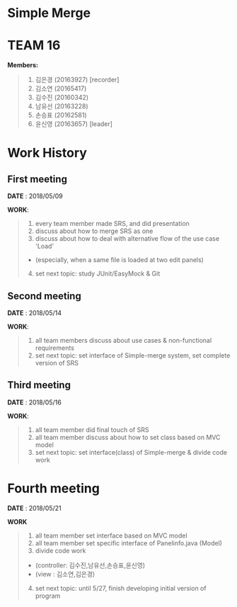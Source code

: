 ﻿# Simple Merge

TEAM 16
==========
**Members:**
>1. 김은경 (20163927) [recorder]
>2. 김소연 (20165417) 
>3. 김수진 (20160342) 
>4. 남유선 (20163228) 
>5. 손승표 (20162581) 
>6. 윤신영 (20163657) [leader]


Work History
============
First meeting
-------------
**DATE** : 2018/05/09

**WORK**:  
>1. every team member made SRS, and did presentation
>2. discuss about how to merge SRS as one
>3. discuss about how to deal with alternative flow of the use case 'Load'
>- (especially, when a same file is loaded at two edit panels)
>4. set next topic: study JUnit/EasyMock & Git


Second meeting
--------------
**DATE** : 2018/05/14

**WORK**:
>1. all team members discuss about use cases & non-functional requirements
>2. set next topic: set interface of Simple-merge system, set complete version of SRS


Third meeting
-------------
**DATE** : 2018/05/16

**WORK**:
>1. all team member did final touch of SRS
>2. all team member discuss about how to set class based on MVC model
>3. set next topic: set interface(class) of Simple-merge & divide code work


Fourth meeting
===============
**DATE** : 2018/05/21

**WORK**
>1. all team member set interface based on MVC model
>2. all team member set specific interface of Panelinfo.java (Model)
>3. divide code work
>- (controller: 김수진,남유선,손승표,윤신영)
>- (view      : 김소연,김은경)
>4. set next topic: until 5/27, finish developing initial version of program
